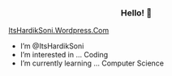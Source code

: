 <h3 align="center">Hello! 👋</h3>

<p alingn="center">
   <a href="https://itshardiksoni.wordpress.com" targate="_blank">
      ItsHardikSoni.Wordpress.Com
   </a>
   </p>
   
   
-  I’m @ItsHardikSoni
-  I’m interested in ... Coding
-  I’m currently learning ... Computer Science 
